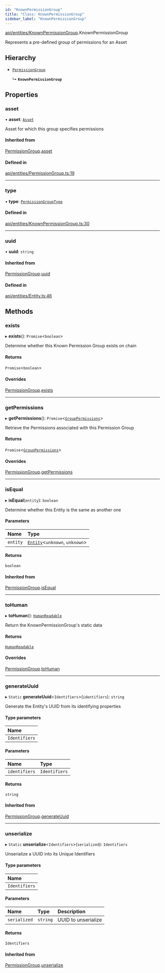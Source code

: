```yaml
---
id: "KnownPermissionGroup"
title: "Class: KnownPermissionGroup"
sidebar_label: "KnownPermissionGroup"
---
```


[api/entities/KnownPermissionGroup](../../../../modules/API/Entities/KnownPermissionGroup/KnownPermissionGroup.md).KnownPermissionGroup

Represents a pre-defined group of permissions for an Asset

## Hierarchy

- [`PermissionGroup`](../PermissionGroup/PermissionGroup.md)

  ↳ **`KnownPermissionGroup`**

## Properties

### asset

• **asset**: [`Asset`](../Asset/Asset.md)

Asset for which this group specifies permissions

#### Inherited from

[PermissionGroup](../PermissionGroup/PermissionGroup.md).[asset](../PermissionGroup/PermissionGroup.md#asset)

#### Defined in

[api/entities/PermissionGroup.ts:19](https://github.com/PolymeshAssociation/polymesh-sdk/blob/91c2d2d8/src/api/entities/PermissionGroup.ts#L19)

___

### type

• **type**: [`PermissionGroupType`](../../../../enums/Types/PermissionGroupType/PermissionGroupType.md)

#### Defined in

[api/entities/KnownPermissionGroup.ts:30](https://github.com/PolymeshAssociation/polymesh-sdk/blob/91c2d2d8/src/api/entities/KnownPermissionGroup.ts#L30)

___

### uuid

• **uuid**: `string`

#### Inherited from

[PermissionGroup](../PermissionGroup/PermissionGroup.md).[uuid](../PermissionGroup/PermissionGroup.md#uuid)

#### Defined in

[api/entities/Entity.ts:46](https://github.com/PolymeshAssociation/polymesh-sdk/blob/91c2d2d8/src/api/entities/Entity.ts#L46)

## Methods

### exists

▸ **exists**(): `Promise`<`boolean`\>

Determine whether this Known Permission Group exists on chain

#### Returns

`Promise`<`boolean`\>

#### Overrides

[PermissionGroup](../PermissionGroup/PermissionGroup.md).[exists](../PermissionGroup/PermissionGroup.md#exists)

___

### getPermissions

▸ **getPermissions**(): `Promise`<[`GroupPermissions`](../../../../modules/Types/Types.md#grouppermissions)\>

Retrieve the Permissions associated with this Permission Group

#### Returns

`Promise`<[`GroupPermissions`](../../../../modules/Types/Types.md#grouppermissions)\>

#### Overrides

[PermissionGroup](../PermissionGroup/PermissionGroup.md).[getPermissions](../PermissionGroup/PermissionGroup.md#getpermissions)

___

### isEqual

▸ **isEqual**(`entity`): `boolean`

Determine whether this Entity is the same as another one

#### Parameters

| Name | Type |
| :------ | :------ |
| `entity` | [`Entity`](../Entity/Entity.md)<`unknown`, `unknown`\> |

#### Returns

`boolean`

#### Inherited from

[PermissionGroup](../PermissionGroup/PermissionGroup.md).[isEqual](../PermissionGroup/PermissionGroup.md#isequal)

___

### toHuman

▸ **toHuman**(): [`HumanReadable`](../../../../interfaces/API/Entities/KnownPermissionGroup/HumanReadable/HumanReadable.md)

Return the KnownPermissionGroup's static data

#### Returns

[`HumanReadable`](../../../../interfaces/API/Entities/KnownPermissionGroup/HumanReadable/HumanReadable.md)

#### Overrides

[PermissionGroup](../PermissionGroup/PermissionGroup.md).[toHuman](../PermissionGroup/PermissionGroup.md#tohuman)

___

### generateUuid

▸ `Static` **generateUuid**<`Identifiers`\>(`identifiers`): `string`

Generate the Entity's UUID from its identifying properties

#### Type parameters

| Name |
| :------ |
| `Identifiers` |

#### Parameters

| Name | Type |
| :------ | :------ |
| `identifiers` | `Identifiers` |

#### Returns

`string`

#### Inherited from

[PermissionGroup](../PermissionGroup/PermissionGroup.md).[generateUuid](../PermissionGroup/PermissionGroup.md#generateuuid)

___

### unserialize

▸ `Static` **unserialize**<`Identifiers`\>(`serialized`): `Identifiers`

Unserialize a UUID into its Unique Identifiers

#### Type parameters

| Name |
| :------ |
| `Identifiers` |

#### Parameters

| Name | Type | Description |
| :------ | :------ | :------ |
| `serialized` | `string` | UUID to unserialize |

#### Returns

`Identifiers`

#### Inherited from

[PermissionGroup](../PermissionGroup/PermissionGroup.md).[unserialize](../PermissionGroup/PermissionGroup.md#unserialize)
